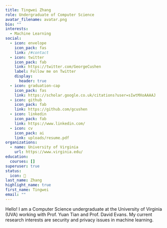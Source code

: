 ```yaml
---
title: Tingwei Zhang
role: Undergraduate of Computer Science
avatar_filename: avatar.png
bio: ""
interests:
  - Machine Learning
social:
  - icon: envelope
    icon_pack: fas
    link: /#contact
  - icon: twitter
    icon_pack: fab
    link: https://twitter.com/GeorgeCushen
    label: Follow me on Twitter
    display:
      header: true
  - icon: graduation-cap
    icon_pack: fas
    link: https://scholar.google.co.uk/citations?user=sIwtMXoAAAAJ
  - icon: github
    icon_pack: fab
    link: https://github.com/gcushen
  - icon: linkedin
    icon_pack: fab
    link: https://www.linkedin.com/
  - icon: cv
    icon_pack: ai
    link: uploads/resume.pdf
organizations:
  - name: University of Virginia
    url: https://www.virginia.edu/
education:
  courses: []
superuser: true
status:
  icon: 🤖
last_name: Zhang
highlight_name: true
first_name: Tingwei
email: ""
---
```

Hello! I am a Computer Science undergraduate at the University of Virginia (UVA) working with Prof. Yuan Tian and Prof. David Evans. My current research interests are security and privacy issues in machine learning.
